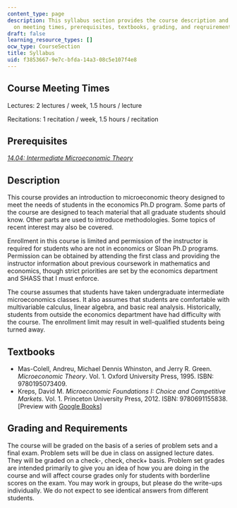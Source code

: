 ```yaml
---
content_type: page
description: This syllabus section provides the course description and information
  on meeting times, prerequisites, textbooks, grading, and reqruirements.
draft: false
learning_resource_types: []
ocw_type: CourseSection
title: Syllabus
uid: f3853667-9e7c-bfda-14a3-08c5e107f4e8
---
```

## Course Meeting Times

Lectures: 2 lectures / week, 1.5 hours / lecture

Recitations: 1 recitation / week, 1.5 hours / recitation

## Prerequisites

[*14.04: Intermediate Microeconomic Theory*](/courses/14-04-intermediate-microeconomic-theory-fall-2020/)

## Description

This course provides an introduction to microeconomic theory designed to meet the needs of students in the economics Ph.D program. Some parts of the course are designed to teach material that all graduate students should know. Other parts are used to introduce methodologies. Some topics of recent interest may also be covered.

Enrollment in this course is limited and permission of the instructor is required for students who are not in economics or Sloan Ph.D programs. Permission can be obtained by attending the first class and providing the instructor information about previous coursework in mathematics and economics, though strict priorities are set by the economics department and SHASS that I must enforce.

The course assumes that students have taken undergraduate intermediate microeconomics classes. It also assumes that students are comfortable with multivariable calculus, linear algebra, and basic real analysis. Historically, students from outside the economics department have had difficulty with the course. The enrollment limit may result in well-qualified students being turned away.

## Textbooks

- Mas-Colell, Andreu, Michael Dennis Whinston, and Jerry R. Green. *Microeconomic Theory*. Vol. 1. Oxford University Press, 1995. ISBN: 9780195073409.
- Kreps, David M. *Microeconomic Foundations I: Choice and Competitive Markets*. Vol. 1. Princeton University Press, 2012. ISBN: 9780691155838. \[Preview with [Google Books](http://books.google.com/books?id=8tW9KAnkx04C&pg=PAfrontcover)\]

## Grading and Requirements

The course will be graded on the basis of a series of problem sets and a final exam. Problem sets will be due in class on assigned lecture dates. They will be graded on a check-, check, check+ basis. Problem set grades are intended primarily to give you an idea of how you are doing in the course and will affect course grades only for students with borderline scores on the exam. You may work in groups, but please do the write-ups individually. We do not expect to see identical answers from different students.